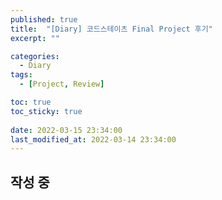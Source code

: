 ```yaml
---
published: true
title:  "[Diary] 코드스테이츠 Final Project 후기"
excerpt: ""

categories:
  - Diary
tags:
  - [Project, Review]

toc: true
toc_sticky: true
 
date: 2022-03-15 23:34:00
last_modified_at: 2022-03-14 23:34:00
---
```


## 작성 중  


<br/>
<br/>